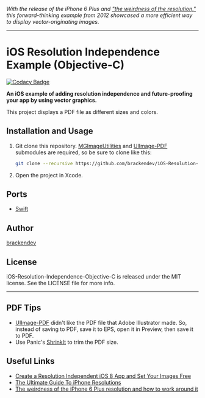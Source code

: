 _With the release of the iPhone 6 Plus and ["the weirdness of the resolution,"](http://photoshopsecrets.tumblr.com/post/97254204751/the-weirdness-of-the-iphone-6-plus-resolution-and-how) this forward-thinking example from 2012 showcased a more efficient way to display vector-originating images._

- - -

iOS Resolution Independence Example (Objective-C)
=================================================
[![Codacy Badge](https://api.codacy.com/project/badge/Grade/f71d2c69c9cc47959a5cd3eb9ca0d1e2)](https://www.codacy.com/app/brackendev/iOS-Resolution-Independence-Objective-C?utm_source=github.com&amp;utm_medium=referral&amp;utm_content=brackendev/iOS-Resolution-Independence-Objective-C&amp;utm_campaign=Badge_Grade)

**An iOS example of adding resolution independence and future-proofing your app by using vector graphics.**

This project displays a PDF file as different sizes and colors.

## Installation and Usage

1. Git clone this repository. [MGImageUtilities](http://github.com/brackendev/MGImageUtilities) and [UIImage-PDF](https://github.com/brackendev/UIImage-PDF) submodules are required, so be sure to clone like this:

    ```bash
    git clone --recursive https://github.com/brackendev/iOS-Resolution-Independence-Objective-C.git
    ```

2. Open the project in Xcode.

## Ports

* [Swift](http://brackendev.github.io/iOS-Resolution-Independence-Swift/)

## Author

[brackendev](https://www.github.com/brackendev)

## License

iOS-Resolution-Independence-Objective-C is released under the MIT license. See the LICENSE file for more info.

- - -

## PDF Tips

* [UIImage-PDF](https://github.com/mindbrix/UIImage-PDF) didn't like the PDF file that Adobe Illustrator made. So, instead of saving to PDF, save it to EPS, open it in Preview, then save it to PDF.
* Use Panic's [ShrinkIt](http://www.panic.com/blog/shrinkit-1-2/) to trim the PDF size.

## Useful Links

* [Create a Resolution Independent iOS 8 App and Set Your Images Free](http://enginerds.craftsy.com/blog/2014/09/create-a-resolution-independent-ios8-app-and-set-your-images-free.html)
* [The Ultimate Guide To iPhone Resolutions](http://www.paintcodeapp.com/news/ultimate-guide-to-iphone-resolutions)
* [The weirdness of the iPhone 6 Plus resolution and how to work around it](http://photoshopsecrets.tumblr.com/post/97254204751/the-weirdness-of-the-iphone-6-plus-resolution-and-how)
